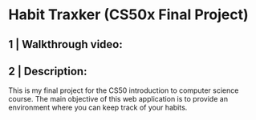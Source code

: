 # Habit Traxker (CS50x Final Project)

## 1 |  Walkthrough video: 

## 2 |  Description:

This is my final project for the CS50 introduction to computer science course. The main objective of this web application is to provide an environment where you can keep track of your habits. 

